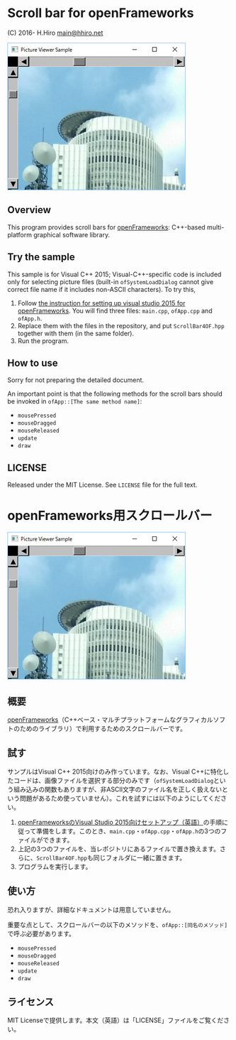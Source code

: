 # Scroll bar for openFrameworks

(C) 2016- H.Hiro <main@hhiro.net>

<img src="screenshot.png" alt="Screenshot" />

## Overview

This program provides scroll bars for [openFrameworks](http://openframeworks.cc/ "openFrameworks"): C++-based multi-platform graphical software library.

## Try the sample

This sample is for Visual C++ 2015; Visual-C++-specific code is included only for selecting picture files (built-in `ofSystemLoadDialog` cannot give correct file name if it includes non-ASCII characters). To try this,

1.  Follow [the instruction for setting up visual studio 2015 for openFrameworks](http://openframeworks.cc/setup/vs/ "visual studio | openFrameworks"). You will find three files: `main.cpp`, `ofApp.cpp` and `ofApp.h`.
2.  Replace them with the files in the repository, and put `ScrollBar4OF.hpp` together with them (in the same folder).
3.  Run the program.

## How to use

Sorry for not preparing the detailed document.

An important point is that the following methods for the scroll bars should be invoked in `ofApp::[The same method name]`:

-   `mousePressed`
-   `mouseDragged`
-   `mouseReleased`
-   `update`
-   `draw`

## LICENSE

Released under the MIT License. See `LICENSE` file for the full text.

# openFrameworks用スクロールバー

<img src="screenshot.png" alt="Screenshot" />

## 概要

[openFrameworks](http://openframeworks.cc/ "openFrameworks")（C++ベース・マルチプラットフォームなグラフィカルソフトのためのライブラリ）で利用するためのスクロールバーです。

## 試す

サンプルはVisual C++ 2015向けのみ作っています。なお、Visual C++に特化したコードは、画像ファイルを選択する部分のみです（`ofSystemLoadDialog`という組み込みの関数もありますが、非ASCII文字のファイル名を正しく扱えないという問題があるため使っていません）。これを試すには以下のようにしてください。

1.  [openFrameworksのVisual Studio 2015向けセットアップ（英語）](http://openframeworks.cc/setup/vs/ "visual studio | openFrameworks")の手順に従って準備をします。このとき、`main.cpp`・`ofApp.cpp`・`ofApp.h`の3つのファイルができます。
2.  上記の3つのファイルを、当レポジトリにあるファイルで置き換えます。さらに、`ScrollBar4OF.hpp`も同じフォルダに一緒に置きます。
3.  プログラムを実行します。

## 使い方

恐れ入りますが、詳細なドキュメントは用意していません。

重要な点として、スクロールバーの以下のメソッドを、`ofApp::[同名のメソッド]`で呼ぶ必要があります。

-   `mousePressed`
-   `mouseDragged`
-   `mouseReleased`
-   `update`
-   `draw`

## ライセンス

MIT Licenseで提供します。本文（英語）は「LICENSE」ファイルをご覧ください。
